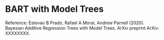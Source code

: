 # BART with Model Trees

Reference: Estevao B Prado, Rafael A Moral, Andrew Parnell (2020). Bayesian 
Additive Regression Trees with Model Trees. ArXiv preprint ArXiv: XXXXXXXX.
